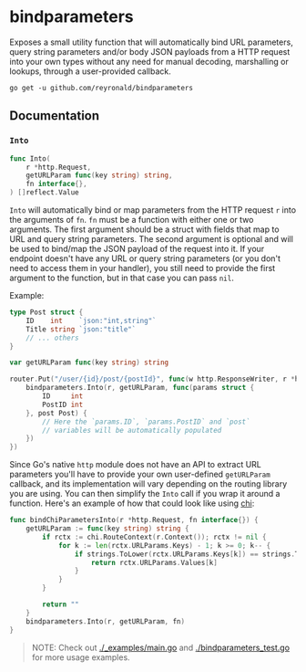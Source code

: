 # bindparameters

Exposes a small utility function that will automatically bind URL parameters, query string parameters and/or body JSON payloads from a HTTP request into your own types without any need for manual decoding, marshalling or lookups, through a user-provided callback.

```
go get -u github.com/reyronald/bindparameters
```

## Documentation

### `Into`

```go
func Into(
	r *http.Request,
	getURLParam func(key string) string,
	fn interface{},
) []reflect.Value
```

`Into` will automatically bind or map parameters from the HTTP request `r` into the arguments of `fn`. `fn` must be a function with either one or two arguments. The first argument should be a struct with fields that map to URL and query string parameters. The second argument is optional and will be used to bind/map the JSON payload of the request into it. If your endpoint doesn't have any URL or query string parameters (or you don't need to access them in your handler), you still need to provide the first argument to the function, but in that case you can pass `nil`.

Example:

```go
type Post struct {
    ID    int    `json:"int,string"`
    Title string `json:"title"`
    // ... others
}

var getURLParam func(key string) string

router.Put("/user/{id}/post/{postId}", func(w http.ResponseWriter, r *http.Request) {
    bindparameters.Into(r, getURLParam, func(params struct {
        ID     int
        PostID int
    }, post Post) {
        // Here the `params.ID`, `params.PostID` and `post`
        // variables will be automatically populated
    })
})
```

Since Go's native `http` module does not have an API to extract URL parameters you'll have to provide your own user-defined `getURLParam` callback, and its implementation will vary depending on the routing library you are using. You can then simplify the `Into` call if you wrap it around a function. Here's an example of how that could look like using [chi](https://github.com/go-chi/chi):

```go
func bindChiParametersInto(r *http.Request, fn interface{}) {
	getURLParam := func(key string) string {
		if rctx := chi.RouteContext(r.Context()); rctx != nil {
			for k := len(rctx.URLParams.Keys) - 1; k >= 0; k-- {
				if strings.ToLower(rctx.URLParams.Keys[k]) == strings.ToLower(key) {
					return rctx.URLParams.Values[k]
				}
			}
		}

		return ""
	}
	bindparameters.Into(r, getURLParam, fn)
}
```

> NOTE: Check out [./\_examples/main.go](./_examples/main.go) and [./bindparameters_test.go](./bindparameters_test.go) for more usage examples.
